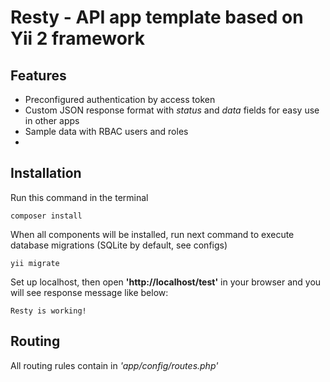 # Resty - API app template based on Yii 2 framework

## Features

- Preconfigured authentication by access token
- Custom JSON response format with *status* and *data* fields for easy use in other apps
- Sample data with RBAC users and roles
- 
 
## Installation

Run this command in the terminal

```text
composer install
```

When all components will be installed, run next command to execute database migrations (SQLite by default, see configs)
```text
yii migrate
```

Set up localhost, then open **'http://localhost/test'** in your browser and you will see response message like below:

```text
Resty is working!
```

## Routing

All routing rules contain in *'app/config/routes.php'*
